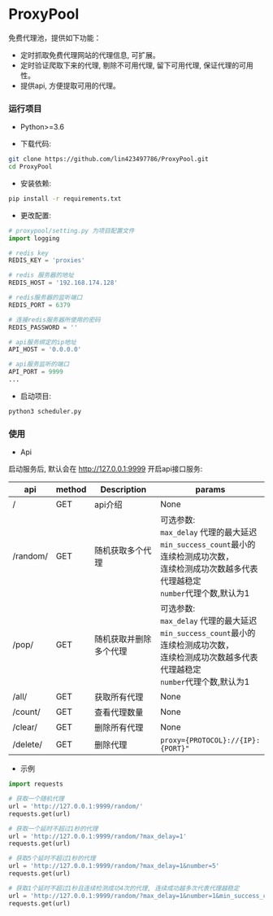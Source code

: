 # ProxyPool

免费代理池，提供如下功能：

- 定时抓取免费代理网站的代理信息, 可扩展。
- 定时验证爬取下来的代理, 剔除不可用代理, 留下可用代理, 保证代理的可用性。
- 提供api, 方便提取可用的代理。


### 运行项目
- Python>=3.6

* 下载代码:

```bash
git clone https://github.com/lin423497786/ProxyPool.git
cd ProxyPool
```

* 安装依赖:

```bash
pip install -r requirements.txt
```

* 更改配置:
```python
# proxypool/setting.py 为项目配置文件
import logging

# redis key
REDIS_KEY = 'proxies'

# redis 服务器的地址
REDIS_HOST = '192.168.174.128'

# redis服务器的监听端口
REDIS_PORT = 6379

# 连接redis服务器所使用的密码
REDIS_PASSWORD = ''

# api服务绑定的ip地址
API_HOST = '0.0.0.0'

# api服务监听的端口
API_PORT = 9999
...
```

* 启动项目:

```bash
python3 scheduler.py
```


### 使用

* Api

启动服务后, 默认会在 http://127.0.0.1:9999 开启api接口服务:

| api | method | Description | params|
| ----| ---- | ---- | ----|
| / | GET | api介绍 | None |
| /random/ | GET | 随机获取多个代理| 可选参数: <br> `max_delay` 代理的最大延迟 <br>`min_success_count`最小的连续检测成功次数，<br>连续检测成功次数越多代表代理越稳定 <br>`number`代理个数,默认为1|
| /pop/ | GET | 随机获取并删除多个代理| 可选参数: <br> `max_delay` 代理的最大延迟 <br>`min_success_count`最小的连续检测成功次数，<br>连续检测成功次数越多代表代理越稳定 <br>`number`代理个数,默认为1|
| /all/ | GET | 获取所有代理 |None|
| /count/ | GET | 查看代理数量 |None|
| /clear/ | GET | 删除所有代理 |None|
| /delete/ | GET | 删除代理  |`proxy={PROTOCOL}://{IP}:{PORT}"`|

* 示例
```python
import requests

# 获取一个随机代理
url = 'http://127.0.0.1:9999/random/'
requests.get(url)

# 获取一个延时不超过1秒的代理
url = 'http://127.0.0.1:9999/random/?max_delay=1'
requests.get(url)

# 获取5个延时不超过1秒的代理
url = 'http://127.0.0.1:9999/random/?max_delay=1&number=5'
requests.get(url)

# 获取1个延时不超过1秒且连续检测成功4次的代理, 连续成功越多次代表代理越稳定
url = 'http://127.0.0.1:9999/random/?max_delay=1&number=1&min_success_count=4'
requests.get(url)



```

<br>
<br>
